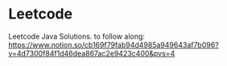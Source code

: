 # Leetcode
Leetcode Java Solutions.
to follow along: https://www.notion.so/cb169f79fab94d4985a949643af7b096?v=4d7300f84f1d46dea867ac2e9423c400&pvs=4
